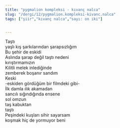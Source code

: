 ```yaml
---
title: "pygmalion kompleksi - kıvanç nalca"
slug: "/dergi/12/pygmalion.kompleksi-kivanc.nalca"
tags: ["şiir","kıvanç nalca","sayı: on iki"]


---
```

Taştı    
yaşlı kış şarkılarından şarapsızlığım  
Bu şehir de eskidi  
Aslında şarap değil taştı nedeni  
kırıştırmamızın  
Kilitli melek inlediğinde  
zemberek boşanır sandım  
Keski  
-eskiden gördüğüm bir filmdeki gibi-  
İlk damla ılık akamadan  
sancılı sığındığında ensene  
sol omzun  
taş kabuktan  
taştı  
Peşindeki kuşları sihir sayarsam  
koşmak hiç de yormuyor beni
